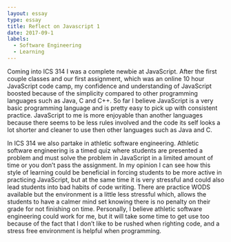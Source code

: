 ```yaml
---
layout: essay
type: essay
title: Reflect on Javascript 1
date: 2017-09-1
labels:
  - Software Engineering
  - Learning
---
```

Coming into ICS 314 I was a complete newbie at JavaScript.  After the first couple classes and our first assignment, which was an online 10
hour JavaScript code camp, my confidence and understanding of JavaScript boosted because of the simplicity compared to other programming
languages such as Java, C and C++.  So far I believe JavaScript is a very basic programming language and is pretty easy to pick up with
consistent practice. JavaScript to me is more enjoyable than another languages because there seems to be less rules involved and the code
its self looks a lot shorter and cleaner to use then other languages such as Java and C.

In ICS 314 we also partake in athletic software engineering. Athletic software engineering is a timed quiz where students are presented a
problem and must solve the problem in JavaScript in a limited amount of time or you don’t pass the assignment. In my opinion I can see how
this style of learning could be beneficial in forcing students to be more active in practicing JavaScript, but at the same time it is very
stressful and could also lead students into bad habits of code writing. There are practice WODS available but the environment is a little
less stressful which, allows the students to have a calmer mind set knowing there is no penalty on their grade for not finishing on time.
Personally, I believe athletic software engineering could work for me, but it will take some time to get use too because of the fact that I
don’t like to be rushed when righting code, and a stress free environment is helpful when programming. 
